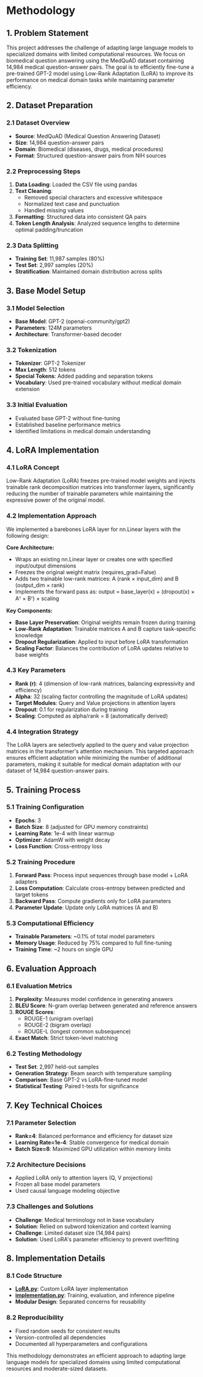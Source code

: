 # Methodology

## 1. Problem Statement

This project addresses the challenge of adapting large language models to specialized domains with limited computational resources. We focus on biomedical question answering using the MedQuAD dataset containing 14,984 medical question-answer pairs. The goal is to efficiently fine-tune a pre-trained GPT-2 model using Low-Rank Adaptation (LoRA) to improve its performance on medical domain tasks while maintaining parameter efficiency.

## 2. Dataset Preparation

### 2.1 Dataset Overview

- **Source**: MedQuAD (Medical Question Answering Dataset)
- **Size**: 14,984 question-answer pairs
- **Domain**: Biomedical (diseases, drugs, medical procedures)
- **Format**: Structured question-answer pairs from NIH sources

### 2.2 Preprocessing Steps

1. **Data Loading**: Loaded the CSV file using pandas
2. **Text Cleaning**:
    - Removed special characters and excessive whitespace
    - Normalized text case and punctuation
    - Handled missing values
3. **Formatting**: Structured data into consistent QA pairs
4. **Token Length Analysis**: Analyzed sequence lengths to determine optimal padding/truncation

### 2.3 Data Splitting

- **Training Set**: 11,987 samples (80%)
- **Test Set**: 2,997 samples (20%)
- **Stratification**: Maintained domain distribution across splits

## 3. Base Model Setup

### 3.1 Model Selection

- **Base Model**: GPT-2 (openai-community/gpt2)
- **Parameters**: 124M parameters
- **Architecture**: Transformer-based decoder

### 3.2 Tokenization

- **Tokenizer**: GPT-2 Tokenizer
- **Max Length**: 512 tokens
- **Special Tokens**: Added padding and separation tokens
- **Vocabulary**: Used pre-trained vocabulary without medical domain extension

### 3.3 Initial Evaluation

- Evaluated base GPT-2 without fine-tuning
- Established baseline performance metrics
- Identified limitations in medical domain understanding

## 4. LoRA Implementation

### 4.1 LoRA Concept

Low-Rank Adaptation (LoRA) freezes pre-trained model weights and injects trainable rank decomposition matrices into transformer layers, significantly reducing the number of trainable parameters while maintaining the expressive power of the original model.

### 4.2 Implementation Approach

We implemented a barebones LoRA layer for nn.Linear layers with the following design:

**Core Architecture:**

- Wraps an existing nn.Linear layer or creates one with specified input/output dimensions
- Freezes the original weight matrix (requires_grad=False)
- Adds two trainable low-rank matrices: A (rank × input_dim) and B (output_dim × rank)
- Implements the forward pass as: output = base_layer(x) + (dropout(x) × Aᵀ × Bᵀ) × scaling

**Key Components:**

- **Base Layer Preservation**: Original weights remain frozen during training
- **Low-Rank Adaptation**: Trainable matrices A and B capture task-specific knowledge
- **Dropout Regularization**: Applied to input before LoRA transformation
- **Scaling Factor**: Balances the contribution of LoRA updates relative to base weights

### 4.3 Key Parameters

- **Rank (r)**: 4 (dimension of low-rank matrices, balancing expressivity and efficiency)
- **Alpha**: 32 (scaling factor controlling the magnitude of LoRA updates)
- **Target Modules**: Query and Value projections in attention layers
- **Dropout**: 0.1 for regularization during training
- **Scaling**: Computed as alpha/rank = 8 (automatically derived)

### 4.4 Integration Strategy

The LoRA layers are selectively applied to the query and value projection matrices in the transformer's attention mechanism. This targeted approach ensures efficient adaptation while minimizing the number of additional parameters, making it suitable for medical domain adaptation with our dataset of 14,984 question-answer pairs.

## 5. Training Process

### 5.1 Training Configuration

- **Epochs**: 3
- **Batch Size**: 8 (adjusted for GPU memory constraints)
- **Learning Rate**: 1e-4 with linear warmup
- **Optimizer**: AdamW with weight decay
- **Loss Function**: Cross-entropy loss

### 5.2 Training Procedure

1. **Forward Pass**: Process input sequences through base model + LoRA adapters
2. **Loss Computation**: Calculate cross-entropy between predicted and target tokens
3. **Backward Pass**: Compute gradients only for LoRA parameters
4. **Parameter Update**: Update only LoRA matrices (A and B)

### 5.3 Computational Efficiency

- **Trainable Parameters**: ~0.1% of total model parameters
- **Memory Usage**: Reduced by 75% compared to full fine-tuning
- **Training Time**: ~2 hours on single GPU

## 6. Evaluation Approach

### 6.1 Evaluation Metrics

1. **Perplexity**: Measures model confidence in generating answers
2. **BLEU Score**: N-gram overlap between generated and reference answers
3. **ROUGE Scores**:
    - ROUGE-1 (unigram overlap)
    - ROUGE-2 (bigram overlap)
    - ROUGE-L (longest common subsequence)
4. **Exact Match**: Strict token-level matching

### 6.2 Testing Methodology

- **Test Set**: 2,997 held-out samples
- **Generation Strategy**: Beam search with temperature sampling
- **Comparison**: Base GPT-2 vs LoRA-fine-tuned model
- **Statistical Testing**: Paired t-tests for significance

## 7. Key Technical Choices

### 7.1 Parameter Selection

- **Rank=4**: Balanced performance and efficiency for dataset size
- **Learning Rate=1e-4**: Stable convergence for medical domain
- **Batch Size=8**: Maximized GPU utilization within memory limits

### 7.2 Architecture Decisions

- Applied LoRA only to attention layers (Q, V projections)
- Frozen all base model parameters
- Used causal language modeling objective

### 7.3 Challenges and Solutions

- **Challenge**: Medical terminology not in base vocabulary
- **Solution**: Relied on subword tokenization and context learning
- **Challenge**: Limited dataset size (14,984 pairs)
- **Solution**: Used LoRA's parameter efficiency to prevent overfitting

## 8. Implementation Details

### 8.1 Code Structure

- [**LoRA.py**](http://lora.py/): Custom LoRA layer implementation
- [**implementation.py**](http://implementation.py/): Training, evaluation, and inference pipeline
- **Modular Design**: Separated concerns for reusability

### 8.2 Reproducibility

- Fixed random seeds for consistent results
- Version-controlled all dependencies
- Documented all hyperparameters and configurations

This methodology demonstrates an efficient approach to adapting large language models for specialized domains using limited computational resources and moderate-sized datasets.

